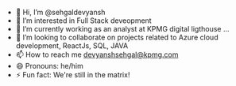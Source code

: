 - 👋 Hi, I’m @sehgaldevyansh
- 👀 I’m interested in Full Stack deveopment
- 🌱 I’m currently working as an analyst at KPMG digital ligthouse ...
- 💞️ I’m looking to collaborate on projects related to Azure cloud development, ReactJs, SQL, JAVA
- 📫 How to reach me devyanshsehgal@kpmg.com
- 😄 Pronouns: he/him
- ⚡ Fun fact: We're still in the matrix!

<!---
sehgaldevyansh/sehgaldevyansh is a ✨ special ✨ repository because its `README.md` (this file) appears on your GitHub profile.
You can click the Preview link to take a look at your changes.
--->
